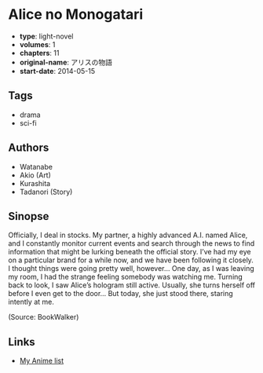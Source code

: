 # Alice no Monogatari

-   **type**: light-novel
-   **volumes**: 1
-   **chapters**: 11
-   **original-name**: アリスの物語
-   **start-date**: 2014-05-15

## Tags

-   drama
-   sci-fi

## Authors

-   Watanabe
-   Akio (Art)
-   Kurashita
-   Tadanori (Story)

## Sinopse

Officially, I deal in stocks. My partner, a highly advanced A.I. named Alice, and I constantly monitor current events and search through the news to find information that might be lurking beneath the official story. I’ve had my eye on a particular brand for a while now, and we have been following it closely. I thought things were going pretty well, however… One day, as I was leaving my room, I had the strange feeling somebody was watching me. Turning back to look, I saw Alice’s hologram still active. Usually, she turns herself off before I even get to the door… But today, she just stood there, staring intently at me.

(Source: BookWalker)

## Links

-   [My Anime list](https://myanimelist.net/manga/96420/Alice_no_Monogatari)

